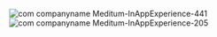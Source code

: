 ![com companyname Meditum-InAppExperience-441](https://github.com/user-attachments/assets/a974dc13-bcbc-401f-b934-d2c428950312)
![com companyname Meditum-InAppExperience-205](https://github.com/user-attachments/assets/eed0930e-6bbe-48df-8699-234ea03e7bcc)
